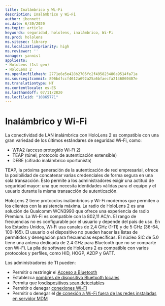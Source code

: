 ```yaml
---
title: Inalámbrico y Wi-Fi
description: Inalámbrico y Wi-Fi
author: jbennett
ms.date: 6/30/2020
ms.topic: article
keywords: seguridad, hololens, inalámbrico, Wi-Fi
ms.prod: hololens
ms.sitesec: library
ms.localizationpriority: high
ms.reviewer: ''
manager: yannisl
appliesto:
- HoloLens (1st gen)
- HoloLens 2
ms.openlocfilehash: 2771e6e5e428b2705fc2f495823480a9514fa71a
ms.sourcegitcommit: 896bdfccf4612a692a25a6bfaecfa2146860407e
ms.translationtype: HT
ms.contentlocale: es-ES
ms.lasthandoff: 07/11/2020
ms.locfileid: "10865771"
---
```

# Inalámbrico y Wi-Fi

La conectividad de LAN inalámbrica con HoloLens 2 es compatible con una gran variedad de los últimos estándares de seguridad Wi-Fi, como:
  * WPA2 (acceso protegido Wi-Fi 2)  
  * TEAP (túnel, protocolo de autenticación extensible)  
  * DEBE (cifrado inalámbrico oportunista)

TEAP, la próxima generación de la autenticación de red empresarial, ofrece la posibilidad de concatenar varias credenciales de forma segura en una sola transacción.  Esto permite a los administradores exigir una actitud de seguridad mayor: una que necesita identidades válidas para el equipo y el usuario durante la misma transacción de autenticación.

HoloLens 2 tiene protocolos inalámbricos y Wi-Fi modernos que permiten a los clientes con la asistencia máxima. La radio de HoloLens 2 es una solución de Qualcomm WCN3990 que ofrece una experiencia de radio Premium. La Wi-Fi es compatible con la 802,11 AC/n. El rango de frecuencias no es configurable por el usuario y depende del país de uso. En los Estados Unidos, Wi-Fi usa canales de 2,4 GHz (1-11) y de 5 GHz (36-64, 100-165). El usuario o el dispositivo no pueden hacer las listas de permitidos y denegación para frecuencias específicas. El núcleo SIC de 5.0 tiene una antena dedicada de 2.4 GHz para Bluetooth que no se comparte con Wi-Fi. La pila de software de HoloLens 2 es compatible con varios protocolos y perfiles, como HID, HOGP, A2DP y GATT. 

Los administradores de TI pueden: 
  * Permitir o restringir el [Acceso a Bluetooth](https://docs.microsoft.com/windows/client-management/mdm/policy-csp-connectivity#connectivity-allowbluetooth)
  * Establezca [nombres de dispositivo Bluetooth locales](https://docs.microsoft.com/windows/client-management/mdm/policy-csp-bluetooth#bluetooth-localdevicename)
  * Permita que los[dispositivos sean detectables](https://docs.microsoft.com/windows/client-management/mdm/policy-csp-bluetooth#bluetooth-allowdiscoverablemode)
  * Permitir o denegar [conexiones Wi-Fi](https://docs.microsoft.com/windows/client-management/mdm/policy-csp-wifi#wifi-allowwifi) 
  * Permitir o denegar el [de conexión a Wi-Fi fuera de las redes instaladas en servidor MDM](https://docs.microsoft.com/windows/client-management/mdm/policy-csp-wifi#wifi-allowmanualwificonfiguration)
